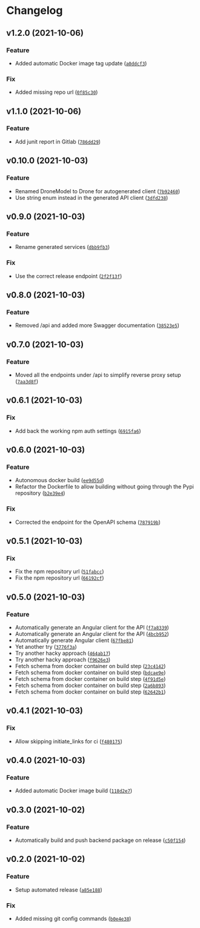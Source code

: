 # Changelog

<!--next-version-placeholder-->

## v1.2.0 (2021-10-06)
### Feature
* Added automatic Docker image tag update ([`a0ddcf3`](https://gitlab.com/polytechnique-montr-al/inf3995/20213/equipe-100/inf3995-backend/-/commit/a0ddcf35847dbe4bfa1194aa002222bea2703f08))

### Fix
* Added missing repo url ([`0f85c30`](https://gitlab.com/polytechnique-montr-al/inf3995/20213/equipe-100/inf3995-backend/-/commit/0f85c3071959d531ca953ea70d6ae94dbcc6414a))

## v1.1.0 (2021-10-06)
### Feature
* Add junit report in Gitlab ([`786dd29`](https://gitlab.com/polytechnique-montr-al/inf3995/20213/equipe-100/inf3995-backend/-/commit/786dd29eefff693f145ab97666702b8856d1bc85))

## v0.10.0 (2021-10-03)
### Feature
* Renamed DroneModel to Drone for autogenerated client ([`7b92460`](https://gitlab.com/polytechnique-montr-al/inf3995/20213/equipe-100/inf3995-backend/-/commit/7b92460aeaecda4bd4f16a504de9b5e5fe5dffc1))
* Use string enum instead in the generated API client ([`3dfd238`](https://gitlab.com/polytechnique-montr-al/inf3995/20213/equipe-100/inf3995-backend/-/commit/3dfd238d219629cc0d299d5e6ad5abff41d6e10d))

## v0.9.0 (2021-10-03)
### Feature
* Rename generated services ([`dbb9fb3`](https://gitlab.com/polytechnique-montr-al/inf3995/20213/equipe-100/inf3995-backend/-/commit/dbb9fb32ed55119435ea7de71029b16a338210ae))

### Fix
* Use the correct release endpoint ([`2f2f13f`](https://gitlab.com/polytechnique-montr-al/inf3995/20213/equipe-100/inf3995-backend/-/commit/2f2f13fe6caf31744fab57a42d4b381a709d629d))

## v0.8.0 (2021-10-03)
### Feature
* Removed /api and added more Swagger documentation ([`38523e5`](https://gitlab.com/polytechnique-montr-al/inf3995/20213/equipe-100/inf3995-backend/-/commit/38523e540ded5598f2e1f3b4a7d678f650986331))

## v0.7.0 (2021-10-03)
### Feature
* Moved all the endpoints under /api to simplify reverse proxy setup ([`7aa3d8f`](https://gitlab.com/polytechnique-montr-al/inf3995/20213/equipe-100/inf3995-backend/-/commit/7aa3d8f670d416e850d1e30b6f50f4d0664236ec))

## v0.6.1 (2021-10-03)
### Fix
* Add back the working npm auth settings ([`6915fa6`](https://gitlab.com/polytechnique-montr-al/inf3995/20213/equipe-100/inf3995-backend/-/commit/6915fa685542e98d1f1ea303a078f890a74b18cc))

## v0.6.0 (2021-10-03)
### Feature
* Autonomous docker build ([`ee9d55d`](https://gitlab.com/polytechnique-montr-al/inf3995/20213/equipe-100/inf3995-backend/-/commit/ee9d55de4d8fafcd1641d01396498f75a9549d51))
* Refactor the Dockerfile to allow building without going through the Pypi repository ([`b2e39e4`](https://gitlab.com/polytechnique-montr-al/inf3995/20213/equipe-100/inf3995-backend/-/commit/b2e39e4a0769e872ce6ccd8f247ad82d7f76ab36))

### Fix
* Corrected the endpoint for the OpenAPI schema ([`787919b`](https://gitlab.com/polytechnique-montr-al/inf3995/20213/equipe-100/inf3995-backend/-/commit/787919b7204bf9faa1cc0bcdf863336c8e58fe85))

## v0.5.1 (2021-10-03)
### Fix
* Fix the npm repository url ([`51fabcc`](https://gitlab.com/polytechnique-montr-al/inf3995/20213/equipe-100/inf3995-backend/-/commit/51fabcce6cd1d09224ffbce9adf19be56ae5da60))
* Fix the npm repository url ([`66192cf`](https://gitlab.com/polytechnique-montr-al/inf3995/20213/equipe-100/inf3995-backend/-/commit/66192cf5c4546c42d99ded0c4b2980d8f09040dd))

## v0.5.0 (2021-10-03)
### Feature
* Automatically generate an Angular client for the API ([`f7a8339`](https://gitlab.com/polytechnique-montr-al/inf3995/20213/equipe-100/inf3995-backend/-/commit/f7a8339c707b8487b13233c4c5aeda6b41018408))
* Automatically generate an Angular client for the API ([`4bcb952`](https://gitlab.com/polytechnique-montr-al/inf3995/20213/equipe-100/inf3995-backend/-/commit/4bcb9527506131a4d7a12ddd02f49fd6f47c173d))
* Automatically generate Angular client ([`67fbe81`](https://gitlab.com/polytechnique-montr-al/inf3995/20213/equipe-100/inf3995-backend/-/commit/67fbe81dff8c0e6481e77110e0b677443654f324))
* Yet another try ([`3776f3a`](https://gitlab.com/polytechnique-montr-al/inf3995/20213/equipe-100/inf3995-backend/-/commit/3776f3a1b288bd8aa24ec80eb9f76db0f2136e45))
* Try another hacky approach ([`464ab17`](https://gitlab.com/polytechnique-montr-al/inf3995/20213/equipe-100/inf3995-backend/-/commit/464ab1762a165bb0fd9df480e22e6285ae6fcb59))
* Try another hacky approach ([`f9626e3`](https://gitlab.com/polytechnique-montr-al/inf3995/20213/equipe-100/inf3995-backend/-/commit/f9626e32138e36d28ae038035acca25ad4809698))
* Fetch schema from docker container on build step ([`23c4142`](https://gitlab.com/polytechnique-montr-al/inf3995/20213/equipe-100/inf3995-backend/-/commit/23c41428439ad0e9823e8a153e3535eaa9dbfcf0))
* Fetch schema from docker container on build step ([`bdcae9e`](https://gitlab.com/polytechnique-montr-al/inf3995/20213/equipe-100/inf3995-backend/-/commit/bdcae9e8967bd6c15fe23fef0a6e4da34b35c7c0))
* Fetch schema from docker container on build step ([`4f91d5e`](https://gitlab.com/polytechnique-montr-al/inf3995/20213/equipe-100/inf3995-backend/-/commit/4f91d5ef1b8d508e1c7c29fb1abb305354783fc0))
* Fetch schema from docker container on build step ([`2a6b893`](https://gitlab.com/polytechnique-montr-al/inf3995/20213/equipe-100/inf3995-backend/-/commit/2a6b8934b77a1c44e2682f513c6db37d4e0b20bb))
* Fetch schema from docker container on build step ([`62642b1`](https://gitlab.com/polytechnique-montr-al/inf3995/20213/equipe-100/inf3995-backend/-/commit/62642b1912e327e40a42e05bd6c88f8c1382bb66))

## v0.4.1 (2021-10-03)
### Fix
* Allow skipping initiate_links for ci ([`f480175`](https://gitlab.com/polytechnique-montr-al/inf3995/20213/equipe-100/inf3995-backend/-/commit/f480175adbf54222c5b4f7b21ebc132a9129b556))

## v0.4.0 (2021-10-03)
### Feature
* Added automatic Docker image build ([`118d2e7`](https://gitlab.com/polytechnique-montr-al/inf3995/20213/equipe-100/inf3995-backend/-/commit/118d2e7f897fd89c999d6807dcecdc7db383737a))

## v0.3.0 (2021-10-02)
### Feature
* Automatically build and push backend package on release ([`c50f154`](https://gitlab.com/polytechnique-montr-al/inf3995/20213/equipe-100/inf3995-backend/-/commit/c50f1545932962fe221d7c5dea8db59e3dca0193))

## v0.2.0 (2021-10-02)
### Feature
* Setup automated release ([`a85e188`](https://gitlab.com/polytechnique-montr-al/inf3995/20213/equipe-100/inf3995-backend/-/commit/a85e1889ba34804574fdc06c0a7dafe3f6391588))

### Fix
* Added missing git config commands ([`b0e4e38`](https://gitlab.com/polytechnique-montr-al/inf3995/20213/equipe-100/inf3995-backend/-/commit/b0e4e38b24eb29261b3e74ad229529e13ed18d8c))
